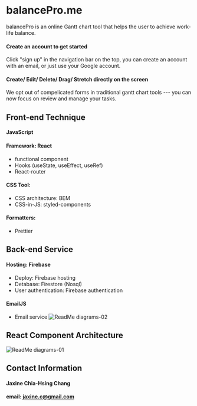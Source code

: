 # balancePro.me
balancePro is an online Gantt chart tool that helps the user to achieve work-life balance.

#### Create an account to get started

Click "sign up" in the navigation bar on the top, you can create an account with an email, or just use your Google account.


#### Create/ Edit/ Delete/ Drag/ Stretch directly on the screen

We opt out of compelicated forms in traditional gantt chart tools --- you can now focus on review and manage your tasks.


## Front-end Technique

#### JavaScript

#### Framework: React
- functional component
- Hooks (useState, useEffect, useRef)
- React-router

#### CSS Tool:
- CSS architecture: BEM
- CSS-in-JS: styled-components

#### Formatters:
- Prettier


## Back-end Service

#### Hosting: Firebase
- Deploy: Firebase hosting
- Detabase: Firestore (Nosql)
- User authentication: Firebase authentication

#### EmailJS
- Email service
![ReadMe diagrams-02](https://user-images.githubusercontent.com/94296465/173768608-7a23b6f1-7d75-487a-be09-cd4ff1f12951.jpg)

## React Component Architecture
![ReadMe diagrams-01](https://user-images.githubusercontent.com/94296465/173768582-bb467f87-3e1c-43ab-8691-354e9ce4bd81.jpg)

## Contact Information
#### Jaxine Chia-Hsing Chang
#### email: jaxine.c@gmail.com
